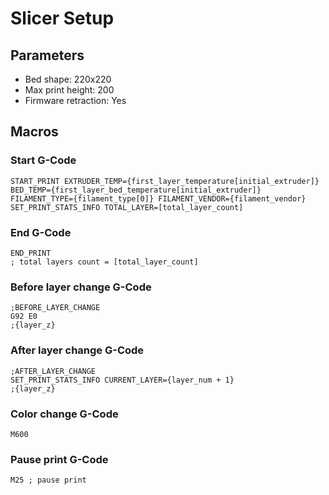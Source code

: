 # Slicer Setup

## Parameters

* Bed shape: 220x220
* Max print height: 200
* Firmware retraction: Yes

## Macros

### Start G-Code

```gcode
START_PRINT EXTRUDER_TEMP={first_layer_temperature[initial_extruder]} BED_TEMP={first_layer_bed_temperature[initial_extruder]} FILAMENT_TYPE={filament_type[0]} FILAMENT_VENDOR={filament_vendor}
SET_PRINT_STATS_INFO TOTAL_LAYER=[total_layer_count]
```

### End G-Code

```gcode
END_PRINT
; total layers count = [total_layer_count]
```

### Before layer change G-Code

```gcode
;BEFORE_LAYER_CHANGE
G92 E0
;{layer_z}
```

### After layer change G-Code

```gcode
;AFTER_LAYER_CHANGE
SET_PRINT_STATS_INFO CURRENT_LAYER={layer_num + 1}
;{layer_z}
```

### Color change G-Code

```gcode
M600
```

### Pause print G-Code

```gcode
M25 ; pause print
```
